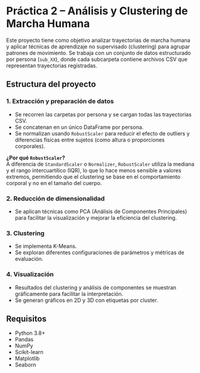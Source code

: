 # Práctica 2 – Análisis y Clustering de Marcha Humana

Este proyecto tiene como objetivo analizar trayectorias de marcha humana y aplicar técnicas de aprendizaje no supervisado (clustering) para agrupar patrones de movimiento. Se trabaja con un conjunto de datos estructurado por persona (`sub_XX`), donde cada subcarpeta contiene archivos CSV que representan trayectorias registradas.

## Estructura del proyecto

### 1. Extracción y preparación de datos
- Se recorren las carpetas por persona y se cargan todas las trayectorias CSV.
- Se concatenan en un único DataFrame por persona.
- Se normalizan usando `RobustScaler` para reducir el efecto de outliers y diferencias físicas entre sujetos (como altura o proporciones corporales).

**¿Por qué `RobustScaler`?**  
A diferencia de `StandardScaler` o `Normalizer`, `RobustScaler` utiliza la mediana y el rango intercuartílico (IQR), lo que lo hace menos sensible a valores extremos, permitiendo que el clustering se base en el comportamiento corporal y no en el tamaño del cuerpo.

### 2. Reducción de dimensionalidad
- Se aplican técnicas como PCA (Análisis de Componentes Principales) para facilitar la visualización y mejorar la eficiencia del clustering.

### 3. Clustering
- Se implementa K-Means.
- Se exploran diferentes configuraciones de parámetros y métricas de evaluación.

### 4. Visualización
- Resultados del clustering y análisis de componentes se muestran gráficamente para facilitar la interpretación.
- Se generan gráficos en 2D y 3D con etiquetas por cluster.

## Requisitos

- Python 3.8+
- Pandas
- NumPy
- Scikit-learn
- Matplotlib
- Seaborn
